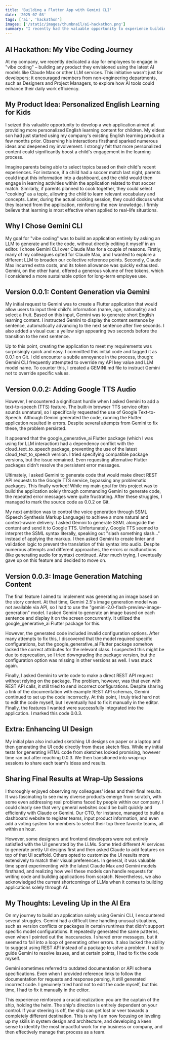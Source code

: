 ```yaml
---
title: 'Building a Flutter App with Gemini CLI'
date: '2025-07-03'
tags: ['ai', 'hackathon']
images: ['/static/images/thumbnail/ai-hackathon.png']
summary: "I recently had the valuable opportunity to experience building a Flutter application from scratch using Gemini CLI at my company's one-day AI hackathon. It was an insightful experience to understand vibe coding firsthand. This also gave me thoughts on what skills I need to continue developing in the AI era."
---
```


## AI Hackathon: My Vibe Coding Journey

At my company, we recently dedicated a day for employees to engage in "vibe coding" – building any product they envisioned using the latest AI models like Claude Max or other LLM services. This initiative wasn't just for developers; it encouraged members from non-engineering departments, such as Designers and Project Managers, to explore how AI tools could enhance their daily work efficiency.

## My Product Idea: Personalized English Learning for Kids

I seized this valuable opportunity to develop a web application aimed at providing more personalized English learning content for children. My eldest son had just started using my company's existing English learning product a few months prior. Observing his interactions firsthand sparked numerous ideas and deepened my involvement. I strongly felt that more personalized content could significantly boost a child's engagement in the learning process.

Imagine parents being able to select topics based on their child's recent experiences. For instance, if a child had a soccer match last night, parents could input this information into a dashboard, and the child would then engage in learning activities within the application related to that soccer match. Similarly, if parents planned to cook together, they could select "cooking" as a topic, allowing the child to learn relevant vocabulary and concepts. Later, during the actual cooking session, they could discuss what they learned from the application, reinforcing the new knowledge. I firmly believe that learning is most effective when applied to real-life situations.

## Why I Chose Gemini CLI

My goal for "vibe coding" was to build an application entirely by asking an LLM to generate and fix the code, without directly editing it myself in an editor. I chose Gemini CLI over Claude Max for a couple of reasons. Firstly, many of my colleagues opted for Claude Max, and I wanted to explore a different LLM to broaden our collective reference points. Secondly, Claude Max incurred extra costs, and its token allowance was quickly exhausted. Gemini, on the other hand, offered a generous volume of free tokens, which I considered a more sustainable option for long-term employee use.

## Version 0.0.1: Content Generation via Gemini

My initial request to Gemini was to create a Flutter application that would allow users to input their child's information (name, age, nationality) and select a fruit. Based on this input, Gemini was to generate short English learning content. I instructed Gemini to display the content sentence by sentence, automatically advancing to the next sentence after five seconds. I also added a visual cue: a yellow sign appearing two seconds before the transition to the next sentence.

Up to this point, creating the application to meet my requirements was surprisingly quick and easy. I committed this initial code and tagged it as 0.0.1 on Git. I did encounter a subtle annoyance in the process, though: Gemini CLI frequently attempted to override my API key value and LLM model name. To counter this, I created a GEMINI.md file to instruct Gemini not to override specific values.

## Version 0.0.2: Adding Google TTS Audio

However, I encountered a significant hurdle when I asked Gemini to add a text-to-speech (TTS) feature. The built-in browser TTS service often sounds unnatural, so I specifically requested the use of Google Text-to-Speech. Although Gemini generated the code, running the Flutter application resulted in errors. Despite several attempts from Gemini to fix these, the problem persisted.

It appeared that the google_generative_ai Flutter package (which I was using for LLM interaction) had a dependency conflict with the cloud_text_to_speech package, preventing the use of the latest cloud_text_to_speech version. I tried specifying compatible package versions, but the issue remained. Even requesting alternative Flutter packages didn't resolve the persistent error messages.

Ultimately, I asked Gemini to generate code that would make direct REST API requests to the Google TTS service, bypassing any problematic packages. This finally worked! While my main goal for this project was to build the application solely through commanding Gemini to generate code, the repeated error messages were quite frustrating. After these struggles, I managed to mark the source code as 0.0.2 on Git.

My next ambition was to control the voice generation through SSML (Speech Synthesis Markup Language) to achieve a more natural and context-aware delivery. I asked Gemini to generate SSML alongside the content and send it to Google TTS. Unfortunately, Google TTS seemed to interpret the SSML syntax literally, speaking out "slash something slash..." instead of applying the markup. I then asked Gemini to create linter and validation logic to prevent the translation of this syntax into audio. Despite numerous attempts and different approaches, the errors or malfunctions (like generating audio for syntax) continued. After much trying, I eventually gave up on this feature and decided to move on.

## Version 0.0.3: Image Generation Matching Content

The final feature I aimed to implement was generating an image based on the story content. At that time, Gemini 2.5's image generation model was not available via API, so I had to use the "gemini-2.0-flash-preview-image-generation" model. I asked Gemini to generate an image based on each sentence and display it on the screen concurrently. It utilized the google_generative_ai Flutter package for this.

However, the generated code included invalid configuration options. After many attempts to fix this, I discovered that the model required specific configurations, but the google_generative_ai Flutter package somehow lacked the correct attributes for the relevant class. I suspected this might be due to deprecation, so I tried downgrading the package version, but the configuration option was missing in other versions as well. I was stuck again.

Finally, I asked Gemini to write code to make a direct REST API request without relying on the package. The problem, however, was that even with REST API calls, it still tried to send incorrect configurations. Despite sharing a link of the documentation with example REST API schemas, Gemini continued to set up the code incorrectly. At this point, I truly tried hard not to edit the code myself, but I eventually had to fix it manually in the editor. Finally, the features I wanted were successfully integrated into the application. I marked this code 0.0.3.

## Extra: Enhancing UI Design

My initial plan also included sketching UI designs on paper or a laptop and then generating the UI code directly from these sketch files. While my initial tests for generating HTML code from sketches looked promising, however time ran out after reaching 0.0.3. We then transitioned into wrap-up sessions to share each team's ideas and results.

## Sharing Final Results at Wrap-Up Sessions

I thoroughly enjoyed observing my colleagues' ideas and their final results. It was fascinating to see many diverse products emerge from scratch, with some even addressing real problems faced by people within our company. I could clearly see that very general websites could be built quickly and efficiently with Claude or Gemini. Our CTO, for instance, managed to build a dashboard website to register teams, input product information, and even add a voting system for members to select their top three favorite teams, all within an hour.

However, some designers and frontend developers were not entirely satisfied with the UI generated by the LLMs. Some tried different AI services to generate pretty UI designs first and then asked Claude to add features on top of that UI scaffold. Others opted to customize the UI results more extensively to match their visual preferences. In general, it was valuable time spent experimenting with the latest Claude Max and Gemini models firsthand, and realizing how well these models can handle requests for writing code and building applications from scratch. Nevertheless, we also acknowledged the current shortcomings of LLMs when it comes to building applications solely through AI.

## My Thoughts: Leveling Up in the AI Era

On my journey to build an application solely using Gemini CLI, I encountered several struggles. Gemini had a difficult time handling unusual situations, such as version conflicts or packages in certain runtimes that didn't support specific model configurations. It repeatedly generated the same patterns, even when I pointed out the inaccuracies. I shared error messages, but it seemed to fall into a loop of generating other errors. It also lacked the ability to suggest using REST API instead of a package to solve a problem. I had to guide Gemini to resolve issues, and at certain points, I had to fix the code myself.

Gemini sometimes referred to outdated documentation or API schema specifications. Even when I provided reference links to follow the documentation for requests and response parsing, it still generated incorrect code. I genuinely tried hard not to edit the code myself, but this time, I had to fix it manually in the editor.

This experience reinforced a crucial realization: you are the captain of the ship, holding the helm. The ship's direction is entirely dependent on your control. If your steering is off, the ship can get lost or veer towards a completely different destination. This is why I am now focusing on leveling up my skills in system design and architecture, and developing a keen sense to identify the most impactful work for my business or company, and then effectively manage that process as a team.
